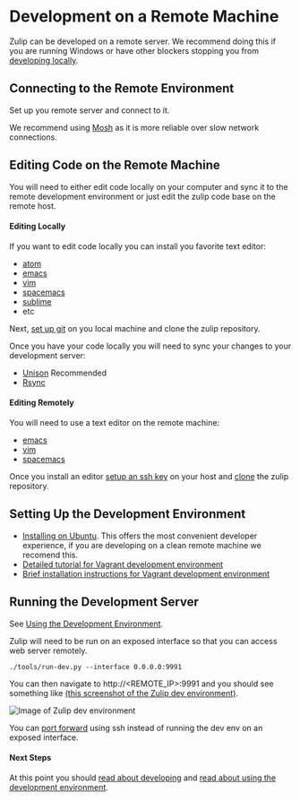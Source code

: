 # Development on a Remote Machine

Zulip can be developed on a remote server. We recommend doing this if you are
running Windows or have other blockers stopping you
from [developing locally](dev-overview.html).


## Connecting to the Remote Environment

Set up you remote server and connect to it.

We recommend using [Mosh](https://mosh.org/) as it is more reliable over slow
network connections.

## Editing Code on the Remote Machine

You will need to either edit code locally on your computer and sync it to the remote
development environment or just edit the zulip code base on the remote host.

#### Editing Locally

If you want to edit code locally you can install you favorite text editor:
* [atom](https://atom.io/)
* [emacs](https://www.gnu.org/software/emacs/)
* [vim](http://www.vim.org/)
* [spacemacs](https://github.com/syl20bnr/spacemacs)
* [sublime](https://www.sublimetext.com/)
* etc

Next, [set up git](git-guide.html) on you local machine and clone the zulip
repository.

Once you have your code locally you will need to sync your changes to your development server:
* [Unison](https://github.com/bcpierce00/unison) Recommended
* [Rsync](https://www.digitalocean.com/community/tutorials/how-to-use-rsync-to-sync-local-and-remote-directories-on-a-vps)


#### Editing Remotely

You will need to use a text editor on the remote machine:
* [emacs](https://www.gnu.org/software/emacs/)
* [vim](http://www.vim.org/)
* [spacemacs](https://github.com/syl20bnr/spacemacs)

Once you install an editor
[setup an ssh key](https://help.github.com/articles/generating-an-ssh-key/)
on your host and [clone](git-guide.html) the zulip repository.


## Setting Up the Development Environment

* [Installing on Ubuntu](install-ubuntu-without-vagrant-dev.html).
  This offers the most convenient developer experience, if you are developing on a clean remote machine we recomend this.
* [Detailed tutorial for Vagrant development environment](dev-env-first-time-contributors.html)
* [Brief installation instructions for Vagrant development environment](brief-install-vagrant-dev.html)


## Running the Development Server

See [Using the Development Environment](using-dev-environment.html).

Zulip will need to be run on an exposed interface so that you can access web server remotely.

```
./tools/run-dev.py --interface 0.0.0.0:9991
```

You can then navigate to http://<REMOTE_IP>:9991 and you should see something like
[(this screenshot of the Zulip dev environment)](https://raw.githubusercontent.com/zulip/zulip/master/docs/images/zulip-dev.png).

![Image of Zulip dev environment](https://raw.githubusercontent.com/zulip/zulip/master/docs/images/zulip-dev.png)

You can [port forward](https://help.ubuntu.com/community/SSH/OpenSSH/PortForwarding)
using ssh instead of running the dev env on an exposed interface.

#### Next Steps

At this point you should
[read about developing](dev-env-first-time-contributors.html#step-4-developing)
and [read about using the development environment](using-dev-environment.html).

